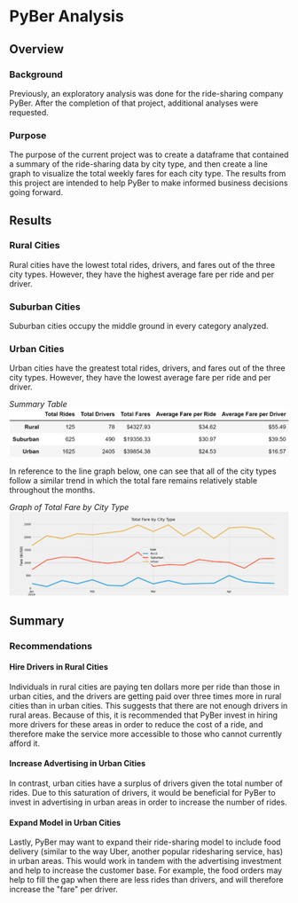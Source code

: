 # PyBer Analysis
## Overview 

### Background
Previously, an exploratory analysis was done for the ride-sharing company PyBer. After the completion of that project, additional analyses were requested.  

### Purpose
The purpose of the current project was to create a dataframe that contained a summary of the ride-sharing data by city type, and then create a line graph to visualize the total weekly fares for each city type. The results from this project are intended to help PyBer to make informed business decisions going forward. 

## Results
### Rural Cities

Rural cities have the lowest total rides, drivers, and fares out of the three city types. However, they have the highest average fare per ride and per driver. 

### Suburban Cities 

Suburban cities occupy the middle ground in every category analyzed.

### Urban Cities

Urban cities have the greatest total rides, drivers, and fares out of the three city types. However, they have the lowest average fare per ride and per driver. 

*Summary Table*
![](analysis/overview_table.png)

In reference to the line graph below, one can see that all of the city types follow a similar trend in which the total fare remains relatively stable throughout the months.   

*Graph of Total Fare by City Type*
![](analysis/PyBer_fare_summary.png)

## Summary
### Recommendations

#### Hire Drivers in Rural Cities
Individuals in rural cities are paying ten dollars more per ride than those in urban cities, and the drivers are getting paid over three times more in rural cities than in urban cities. This suggests that there are not enough drivers in rural areas. Because of this, it is recommended that PyBer invest in hiring more drivers for these areas in order to reduce the cost of a ride, and therefore make the service more accessible to those who cannot currently afford it. 

#### Increase Advertising in Urban Cities
In contrast, urban cities have a surplus of drivers given the total number of rides. Due to this saturation of drivers, it would be beneficial for PyBer to invest in advertising in urban areas in order to increase the number of rides.  

#### Expand Model in Urban Cities
Lastly, PyBer may want to expand their ride-sharing model to include food delivery (similar to the way Uber, another popular ridesharing service, has) in urban areas. This would work in tandem with the advertising investment and help to increase the customer base. For example, the food orders may help to fill the gap when there are less rides than drivers, and will therefore increase the "fare" per driver. 